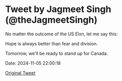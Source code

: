 # Tweet by Jagmeet Singh (@theJagmeetSingh)

No matter the outcome of the US Elxn, let me say this:

Hope is always better than fear and division.

Tomorrow, we'll be ready to stand up for Canada.

Date: 2024-11-05 22:00:18

[Original Tweet](https://x.com/theJagmeetSingh/status/1853920300230127836)
